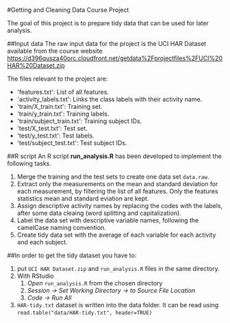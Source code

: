 #Getting and Cleaning Data Course Project

The goal of this project is to prepare tidy data that can be used for later analysis.

##Input data
The raw input data for the project is the UCI HAR Dataset available from the course website
[https://d396qusza40orc.cloudfront.net/getdata%2Fprojectfiles%2FUCI%20HAR%20Dataset.zip 
](https://d396qusza40orc.cloudfront.net/getdata%2Fprojectfiles%2FUCI%20HAR%20Dataset.zip  "UCI HAR Dataset")

The files relevant to the project are:

- 'features.txt': List of all features.
- 'activity_labels.txt': Links the class labels with their activity name.
- 'train/X_train.txt': Training set.
- 'train/y_train.txt': Training labels.
- 'train/subject_train.txt': Training subject IDs.
- 'test/X_test.txt': Test set.
- 'test/y_test.txt': Test labels.
- 'test/subject_test.txt': Test subject IDs.

##R script
An R script ****run_analysis.R**** has been developed to implement the following tasks. 

1. Merge the training and the test sets to create one data set `data.raw`. 
2. Extract only the measurements on the mean and standard deviation for each measurement, by filtering the list of all features. Only the features statistics mean and standard eviation are kept. 
3. Assign descriptive activity names by replacing the codes with the labels, after some data cleaing (word splitting and capitalization). 
4. Label the data set with descriptive variable names, following the camelCase naming convention. 
5. Create tidy data set with the average of each variable for each activity and each subject.

##In order to get the tidy dataset you have to:

1. put `UCI HAR Dataset.zip` and `run_analysis.R` files in the same directory.
2. With RStudio
	1. *Open* `run_analysis.R` from the chosen directory
	2. *Session -> Set Working Directory -> to Source File Location*
	3. *Code -> Run All*
4. `HAR-tidy.txt` dataset is written into the data folder. It can be read using `read.table("data/HAR-tidy.txt", header=TRUE)`
